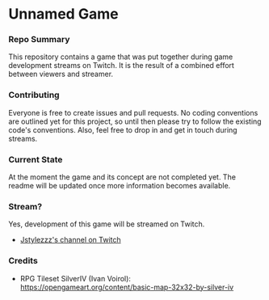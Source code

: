# Unnamed Game

### Repo Summary
This repository contains a game that was put together during game development streams on Twitch. It is the result of a combined effort between viewers and streamer.

### Contributing
Everyone is free to create issues and pull requests. No coding conventions are outlined yet for this project, so until then please try to follow the existing code's conventions. Also, feel free to drop in and get in touch during streams.

### Current State
At the moment the game and its concept are not completed yet. The readme will be updated once more information becomes available.

### Stream?
Yes, development of this game will be streamed on Twitch.
* [Jstylezzz's channel on Twitch](https://twitch.tv/jstylezzz)


### Credits
* RPG Tileset SilverIV (Ivan Voirol): https://opengameart.org/content/basic-map-32x32-by-silver-iv
